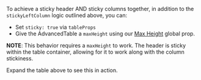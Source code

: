 To achieve a sticky header AND sticky columns together, in addition to the `stickyLeftColumn` logic outlined above, you can:

- Set `sticky: true` via `tableProps`
- Give the AdvancedTable a `maxHeight` using our [Max Height](https://playbook.powerapp.cloud//global_props/max_height) global prop. 

**NOTE**: This behavior requires a `maxHeight` to work. The header is sticky within the table container, allowing for it to work along with the column stickiness.

Expand the table above to see this in action.